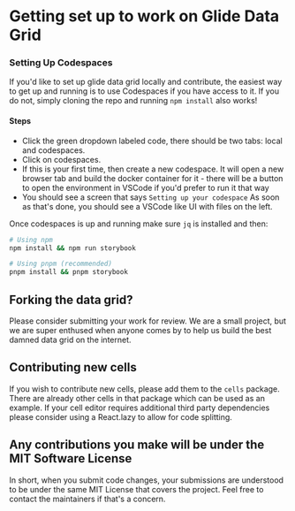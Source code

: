 # Getting set up to work on Glide Data Grid

### Setting Up Codespaces

If you'd like to set up glide data grid locally and contribute, the easiest way to get up and running
is to use Codespaces if you have access to it. If you do not, simply cloning the repo and running `npm install` also works!

#### Steps

- Click the green dropdown labeled code, there should be two tabs: local and codespaces.
- Click on codespaces.
- If this is your first time, then create a new codespace. It will open a new browser tab and build the docker container for it - there will be a button to open the environment in VSCode if you'd prefer to run it that way
- You should see a screen that says `Setting up your codespace` As soon as that's done, you should see a VSCode like UI with files on the left.

Once codespaces is up and running make sure `jq` is installed and then:

```bash
# Using npm
npm install && npm run storybook

# Using pnpm (recommended)
pnpm install && pnpm storybook
```

## Forking the data grid?

Please consider submitting your work for review. We are a small project, but we are super enthused when anyone comes by to help us build the best damned data grid on the internet.

## Contributing new cells

If you wish to contribute new cells, please add them to the `cells` package. There are already other cells in that package which can be used as an example. If your cell editor requires additional third party dependencies please consider using a React.lazy to allow for code splitting.

## Any contributions you make will be under the MIT Software License

In short, when you submit code changes, your submissions are understood to be under the same MIT License that covers the project. Feel free to contact the maintainers if that's a concern.
